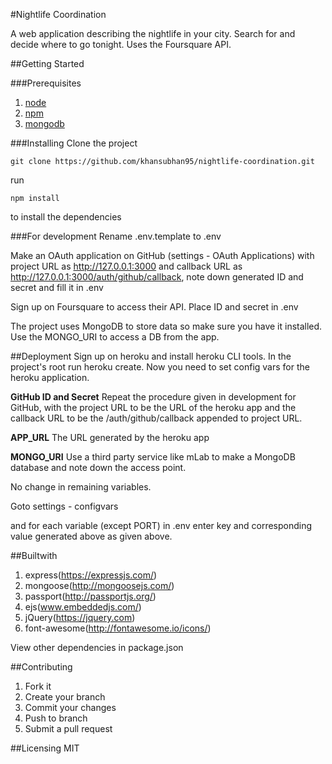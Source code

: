 #Nightlife Coordination

A web application describing the nightlife in your city. Search for and decide where to go tonight. Uses the Foursquare API.

##Getting Started

###Prerequisites

1. [node](https://nodejs.org/en/)
2. [npm](https://www.npmjs.com)
3. [mongodb](https://www.mongodb.com/)

###Installing
Clone the project

```git
git clone https://github.com/khansubhan95/nightlife-coordination.git
```

run

```
npm install
```

to install the dependencies

###For development
Rename .env.template to .env

Make an OAuth application on GitHub (settings - OAuth Applications) with project URL as http://127.0.0.1:3000 and callback URL as http://127.0.0.1:3000/auth/github/callback, note down generated ID and secret and fill it in .env

Sign up on Foursquare to access their API. Place ID and secret in .env

The project uses MongoDB to store data so make sure you have it installed. Use the MONGO_URI to access a DB from the app.

##Deployment
Sign up on heroku and install heroku CLI tools. In the project's root run heroku create. Now you need to set config vars for the heroku application. 

**GitHub ID and Secret**
Repeat the procedure given in development for GitHub, with the project URL to be the URL of the heroku app and the callback URL to be the /auth/github/callback appended to project URL.

**APP_URL**
The URL generated by the heroku app

**MONGO_URI**
Use a third party service like mLab to make a MongoDB database and note down the access point.

No change in remaining variables.

Goto settings - configvars

and for each variable (except PORT) in .env enter key and corresponding value generated above as given above.

##Builtwith
1. express(https://expressjs.com/)      
2. mongoose(http://mongoosejs.com/)
4. passport(http://passportjs.org/)
5. ejs(www.embeddedjs.com/)
6. jQuery(https://jquery.com)
7. font-awesome(http://fontawesome.io/icons/)

View other dependencies in package.json

##Contributing
1. Fork it
2. Create your branch
3. Commit your changes
4. Push to branch
5. Submit a pull request

##Licensing
MIT